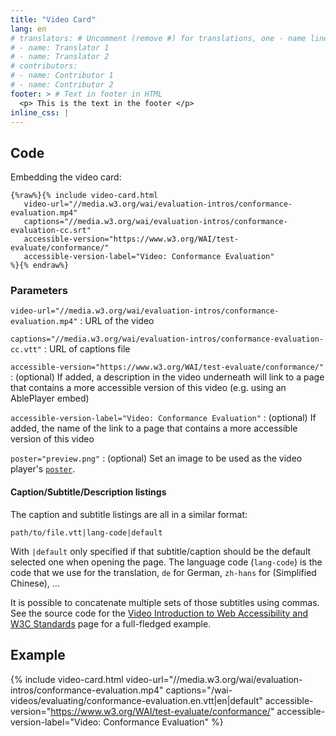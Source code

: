 ```yaml
---
title: "Video Card"
lang: en
# translators: # Uncomment (remove #) for translations, one - name line per translator.
# - name: Translator 1
# - name: Translator 2
# contributors:
# - name: Contributor 1
# - name: Contributor 2
footer: > # Text in footer in HTML
  <p> This is the text in the footer </p>
inline_css: |
---
```


## Code

Embedding the video card:

```liquid
{%raw%}{% include video-card.html
   video-url="//media.w3.org/wai/evaluation-intros/conformance-evaluation.mp4"
   captions="//media.w3.org/wai/evaluation-intros/conformance-evaluation-cc.srt"
   accessible-version="https://www.w3.org/WAI/test-evaluate/conformance/"
   accessible-version-label="Video: Conformance Evaluation"
%}{% endraw%}
```

### Parameters

`video-url="//media.w3.org/wai/evaluation-intros/conformance-evaluation.mp4"`
: URL of the video

`captions="//media.w3.org/wai/evaluation-intros/conformance-evaluation-cc.vtt"`
: URL of captions file

`accessible-version="https://www.w3.org/WAI/test-evaluate/conformance/"`
: (optional) If added, a description in the video underneath will link to a page that contains a more accessible version of this video (e.g. using an AblePlayer embed)

`accessible-version-label="Video: Conformance Evaluation"`
: (optional) If added, the name of the link to a page that contains a more accessible version of this video

`poster="preview.png"`
: (optional) Set an image to be used as the video player's [`poster`](https://html.spec.whatwg.org/dev/media.html#attr-video-poster).

#### Caption/Subtitle/Description listings

The caption and subtitle listings are all in a similar format:

```
path/to/file.vtt|lang-code|default
```

With `|default` only specified if that subtitle/caption should be the default selected one when opening the page. The language code (`lang-code`) is the code that we use for the translation, `de` for German, `zh-hans` for (Simplified Chinese), …

It is possible to concatenate multiple sets of those subtitles using commas. See the source code for the [Video Introduction to Web Accessibility and W3C Standards](https://www.w3.org/WAI/videos/standards-and-benefits/) page for a full-fledged example.

## Example

{% include video-card.html
    video-url="//media.w3.org/wai/evaluation-intros/conformance-evaluation.mp4"
    captions="/wai-videos/evaluating/conformance-evaluation.en.vtt|en|default"
    accessible-version="https://www.w3.org/WAI/test-evaluate/conformance/"
    accessible-version-label="Video: Conformance Evaluation"
%}
